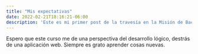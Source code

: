 ```yaml
---
title: "Mis expectativas"
date: 2022-02-21T18:16:21-06:00
description: 'Este es mi primer post de la travesía en la Misión de Backend con Node JS de Launch X.'
---
```


Espero que este curso me de una perspectiva del desarrollo lógico, destrás de una aplicación web. Siempre es grato aprender cosas nuevas.

